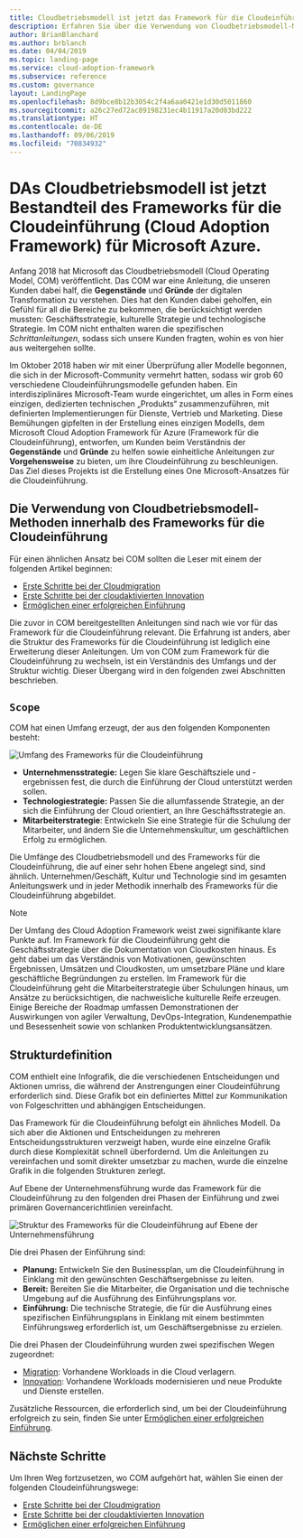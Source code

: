 ```yaml
---
title: Cloudbetriebsmodell ist jetzt das Framework für die Cloudeinführung (Cloud Adoption Framework) für Microsoft Azure
description: Erfahren Sie über die Verwendung von Cloudbetriebsmodell-Methoden innerhalb des Frameworks für die Cloudeinführung.
author: BrianBlanchard
ms.author: brblanch
ms.date: 04/04/2019
ms.topic: landing-page
ms.service: cloud-adoption-framework
ms.subservice: reference
ms.custom: governance
layout: LandingPage
ms.openlocfilehash: 8d9bce8b12b3054c2f4a6aa0421e1d30d5011860
ms.sourcegitcommit: a26c27ed72ac89198231ec4b11917a20d03bd222
ms.translationtype: HT
ms.contentlocale: de-DE
ms.lasthandoff: 09/06/2019
ms.locfileid: "70834932"
---
```

# <a name="cloud-operating-model-is-now-part-of-the-microsoft-cloud-adoption-framework-for-azure"></a>DAs Cloudbetriebsmodell ist jetzt Bestandteil des Frameworks für die Cloudeinführung (Cloud Adoption Framework) für Microsoft Azure.

Anfang 2018 hat Microsoft das Cloudbetriebsmodell (Cloud Operating Model, COM) veröffentlicht. Das COM war eine Anleitung, die unseren Kunden dabei half, die **Gegenstände** und **Gründe** der digitalen Transformation zu verstehen. Dies hat den Kunden dabei geholfen, ein Gefühl für all die Bereiche zu bekommen, die berücksichtigt werden mussten: Geschäftsstrategie, kulturelle Strategie und technologische Strategie. Im COM nicht enthalten waren die spezifischen _Schrittanleitungen_, sodass sich unsere Kunden fragten, wohin es von hier aus weitergehen sollte.

Im Oktober 2018 haben wir mit einer Überprüfung aller Modelle begonnen, die sich in der Microsoft-Community vermehrt hatten, sodass wir grob 60 verschiedene Cloudeinführungsmodelle gefunden haben. Ein interdisziplinäres Microsoft-Team wurde eingerichtet, um alles in Form eines einzigen, dedizierten technischen „Produkts“ zusammenzuführen, mit definierten Implementierungen für Dienste, Vertrieb und Marketing. Diese Bemühungen gipfelten in der Erstellung eines einzigen Modells, dem Microsoft Cloud Adoption Framework für Azure (Framework für die Cloudeinführung), entworfen, um Kunden beim Verständnis der **Gegenstände** und **Gründe** zu helfen sowie einheitliche Anleitungen zur **Vorgehensweise** zu bieten, um ihre Cloudeinführung zu beschleunigen. Das Ziel dieses Projekts ist die Erstellung eines One Microsoft-Ansatzes für die Cloudeinführung.

## <a name="using-cloud-operating-model-practices-within-the-cloud-adoption-framework"></a>Die Verwendung von Cloudbetriebsmodell-Methoden innerhalb des Frameworks für die Cloudeinführung

Für einen ähnlichen Ansatz bei COM sollten die Leser mit einem der folgenden Artikel beginnen:

- [Erste Schritte bei der Cloudmigration](../getting-started/migrate.md)
- [Erste Schritte bei der cloudaktivierten Innovation](../getting-started/innovate.md)
- [Ermöglichen einer erfolgreichen Einführung](../getting-started/enable.md)

Die zuvor in COM bereitgestellten Anleitungen sind nach wie vor für das Framework für die Cloudeinführung relevant. Die Erfahrung ist anders, aber die Struktur des Frameworks für die Cloudeinführung ist lediglich eine Erweiterung dieser Anleitungen. Um von COM zum Framework für die Cloudeinführung zu wechseln, ist ein Verständnis des Umfangs und der Struktur wichtig. Dieser Übergang wird in den folgenden zwei Abschnitten beschrieben.

## <a name="scope"></a>`Scope`

COM hat einen Umfang erzeugt, der aus den folgenden Komponenten besteht:

![Umfang des Frameworks für die Cloudeinführung](../_images/caf-scope.png)

- **Unternehmensstrategie:** Legen Sie klare Geschäftsziele und -ergebnissen fest, die durch die Einführung der Cloud unterstützt werden sollen.
- **Technologiestrategie:** Passen Sie die allumfassende Strategie, an der sich die Einführung der Cloud orientiert, an Ihre Geschäftsstrategie an.
- **Mitarbeiterstrategie**: Entwickeln Sie eine Strategie für die Schulung der Mitarbeiter, und ändern Sie die Unternehmenskultur, um geschäftlichen Erfolg zu ermöglichen.

Die Umfänge des Cloudbetriebsmodell und des Frameworks für die Cloudeinführung, die auf einer sehr hohen Ebene angelegt sind, sind ähnlich. Unternehmen/Geschäft, Kultur und Technologie sind im gesamten Anleitungswerk und in jeder Methodik innerhalb des Frameworks für die Cloudeinführung abgebildet.

> [!NOTE]
> Der Umfang des Cloud Adoption Framework weist zwei signifikante klare Punkte auf. Im Framework für die Cloudeinführung geht die Geschäftsstrategie über die Dokumentation von Cloudkosten hinaus. Es geht dabei um das Verständnis von Motivationen, gewünschten Ergebnissen, Umsätzen und Cloudkosten, um umsetzbare Pläne und klare geschäftliche Begründungen zu erstellen. Im Framework für die Cloudeinführung geht die Mitarbeiterstrategie über Schulungen hinaus, um Ansätze zu berücksichtigen, die nachweisliche kulturelle Reife erzeugen. Einige Bereiche der Roadmap umfassen Demonstrationen der Auswirkungen von agiler Verwaltung, DevOps-Integration, Kundenempathie und Besessenheit sowie von schlanken Produktentwicklungsansätzen.

## <a name="structure"></a>Strukturdefinition

COM enthielt eine Infografik, die die verschiedenen Entscheidungen und Aktionen umriss, die während der Anstrengungen einer Cloudeinführung erforderlich sind. Diese Grafik bot ein definiertes Mittel zur Kommunikation von Folgeschritten und abhängigen Entscheidungen.

Das Framework für die Cloudeinführung befolgt ein ähnliches Modell. Da sich aber die Aktionen und Entscheidungen zu mehreren Entscheidungsstrukturen verzweigt haben, wurde eine einzelne Grafik durch diese Komplexität schnell überfordernd. Um die Anleitungen zu vereinfachen und somit direkter umsetzbar zu machen, wurde die einzelne Grafik in die folgenden Strukturen zerlegt.

Auf Ebene der Unternehmensführung wurde das Framework für die Cloudeinführung zu den folgenden drei Phasen der Einführung und zwei primären Governancerichtlinien vereinfacht.

![Struktur des Frameworks für die Cloudeinführung auf Ebene der Unternehmensführung](../_images/caf-structure.png)

Die drei Phasen der Einführung sind:

- **Planung:** Entwickeln Sie den Businessplan, um die Cloudeinführung in Einklang mit den gewünschten Geschäftsergebnisse zu leiten.
- **Bereit:** Bereiten Sie die Mitarbeiter, die Organisation und die technische Umgebung auf die Ausführung des Einführungsplans vor.
- **Einführung:** Die technische Strategie, die für die Ausführung eines spezifischen Einführungsplans in Einklang mit einem bestimmten Einführungsweg erforderlich ist, um Geschäftsergebnisse zu erzielen.

Die drei Phasen der Cloudeinführung wurden zwei spezifischen Wegen zugeordnet:

- [Migration](../getting-started/migrate.md): Vorhandene Workloads in die Cloud verlagern.
- [Innovation](../getting-started/innovate.md): Vorhandene Workloads modernisieren und neue Produkte und Dienste erstellen.

Zusätzliche Ressourcen, die erforderlich sind, um bei der Cloudeinführung erfolgreich zu sein, finden Sie unter [Ermöglichen einer erfolgreichen Einführung](../getting-started/enable.md).

## <a name="next-steps"></a>Nächste Schritte

Um Ihren Weg fortzusetzen, wo COM aufgehört hat, wählen Sie einen der folgenden Cloudeinführungswege:

- [Erste Schritte bei der Cloudmigration](../getting-started/migrate.md)
- [Erste Schritte bei der cloudaktivierten Innovation](../getting-started/innovate.md)
- [Ermöglichen einer erfolgreichen Einführung](../getting-started/enable.md)
